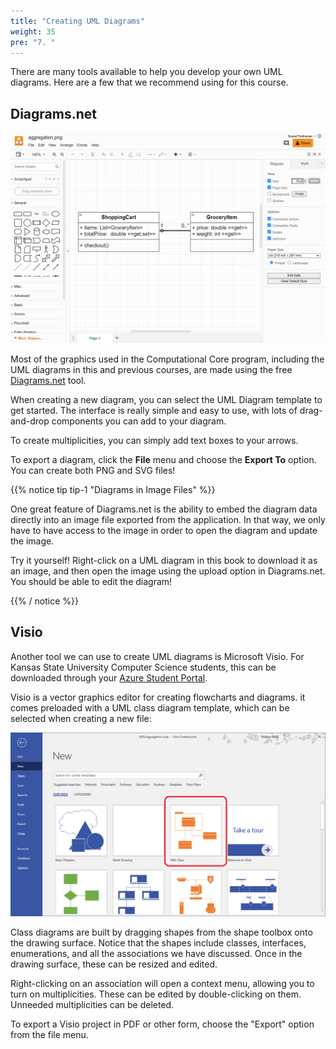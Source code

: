 ```yaml
---
title: "Creating UML Diagrams"
weight: 35
pre: "7. "
---
```

There are many tools available to help you develop your own UML diagrams. Here are a few that we recommend using for this course.

## Diagrams.net

![Diagrams.net Interface](/images/5/diagrams.net.png)

Most of the graphics used in the Computational Core program, including the UML diagrams in this and previous courses, are made using the free [Diagrams.net](https://www.diagrams.net/) tool. 

When creating a new diagram, you can select the UML Diagram template to get started. The interface is really simple and easy to use, with lots of drag-and-drop components you can add to your diagram. 

To create multiplicities, you can simply add text boxes to your arrows. 

To export a diagram, click the **File** menu and choose the **Export To** option. You can create both PNG and SVG files!

{{% notice tip tip-1 "Diagrams in Image Files" %}}

One great feature of Diagrams.net is the ability to embed the diagram data directly into an image file exported from the application. In that way, we only have to have access to the image in order to open the diagram and update the image. 

Try it yourself! Right-click on a UML diagram in this book to download it as an image, and then open the image using the upload option in Diagrams.net. You should be able to edit the diagram!

{{% / notice %}}

## Visio

Another tool we can use to create UML diagrams is Microsoft Visio.  For Kansas State University Computer Science students, this can be downloaded through your [Azure Student Portal](https://support.cs.ksu.edu/CISDocs/wiki/FAQ#MSDNAA).

Visio is a vector graphics editor for creating flowcharts and diagrams.  it comes preloaded with a UML class diagram template, which can be selected when creating a new file:

![Visio Template](/images/5/visio.png)

Class diagrams are built by dragging shapes from the shape toolbox onto the drawing surface. Notice that the shapes include classes, interfaces, enumerations, and all the associations we have discussed. Once in the drawing surface, these can be resized and edited.

Right-clicking on an association will open a context menu, allowing you to turn on multiplicities.  These can be edited by double-clicking on them.  Unneeded multiplicities can be deleted. 

To export a Visio project in PDF or other form, choose the "Export" option from the file menu.
